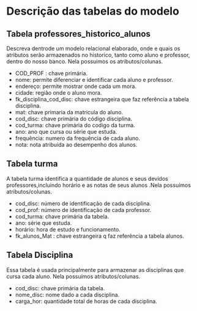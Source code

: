 # Descrição das tabelas do modelo
<h2> Tabela professores_historico_alunos </h2>
Descreva dentrode um modelo relacional elaborado, onde e quais os atributos serão armazenados no historico, tanto como aluno e professor, dentro do nosso banco. Nela possuimos os atributos/colunas. 
<ul><li>
    COD_PROF : chave primária.</li>
    <li>nome: permite diferenciar e identificar cada aluno e professor.</li>
    <li>endereço: permite mostrar onde cada um mora.</li>
    <li>cidade: região onde o aluno mora.</li>
    <li>fk_disciplina_cod_disc: chave estrangeira que faz referência a tabela disciplina.</li>
    <li>mat: chave primaria da matricula do aluno.</li>
    <li>cod_disc: chave primária do código disciplina.</li>
    <li>cod_turma: chave primária do codigo da turma.</li>
    <li>ano: ano que cursa ou série que estuda.</li>
    <li>frequência: numero da frequência de cada aluno.</li>
    <li>nota: nota atribuida ao desempenho dos alunos.
    </li></ul>
<h2>Tabela turma</h2>
<p>A tabela turma identifica a quantidade de alunos e seus devidos professores,incluindo horário e as notas de seus alunos .Nela possuímos atributos/colunas.</p> 
<ul>
    <li>cod_disc: número de identificação de cada disciplina.</li>
    <li>cod_prof: número de identificação de cada professor.</li>
    <li>cod_turma: chave primária da tabela.</li>
    <li>ano: série que estuda.</li>
    <li>horário: hora de estudo e funcionamento. </li>
    <li>fk_alunos_Mat : chave estrangeira q faz referência a tabela alunos.</li>
</ul>
<h2>Tabela Disciplina</h2>
<p>Essa tabela é usada principalmente para armazenar as disciplinas que cursa cada aluno.
Nela possuímos atributos/colunas.</p>
<ul>
    <li>cod_disc: chave primária da tabela. </li>
    <li>nome_disc: nome dado a cada disciplina.</li>
    <li>carga_hor: quantidade total de horas de cada disciplina.</li>
</ul>
